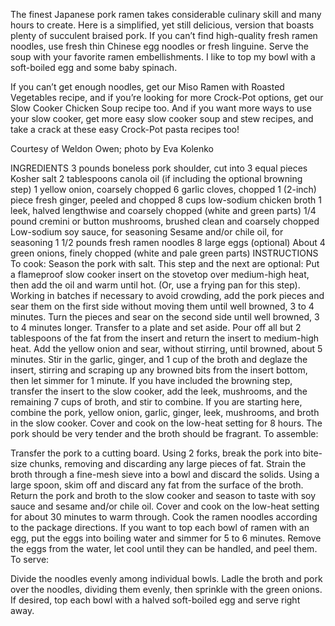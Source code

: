 The finest Japanese pork ramen takes considerable culinary skill and many hours to create. Here is a simplified, yet still delicious, version that boasts plenty of succulent braised pork. If you can’t find high-quality fresh ramen noodles, use fresh thin Chinese egg noodles or fresh linguine. Serve the soup with your favorite ramen embellishments. I like to top my bowl with a soft-boiled egg and some baby spinach.

If you can’t get enough noodles, get our Miso Ramen with Roasted Vegetables recipe, and if you’re looking for more Crock-Pot options, get our Slow Cooker Chicken Soup recipe too. And if you want more ways to use your slow cooker, get more easy slow cooker soup and stew recipes, and take a crack at these easy Crock-Pot pasta recipes too!

Courtesy of Weldon Owen; photo by Eva Kolenko

INGREDIENTS
3 pounds boneless pork shoulder, cut into 3 equal pieces
Kosher salt
2 tablespoons canola oil (if including the optional browning step)
1 yellow onion, coarsely chopped
6 garlic cloves, chopped
1 (2-inch) piece fresh ginger, peeled and chopped
8 cups low-sodium chicken broth
1 leek, halved lengthwise and coarsely chopped (white and green parts)
1/4 pound cremini or button mushrooms, brushed clean and coarsely chopped
Low-sodium soy sauce, for seasoning
Sesame and/or chile oil, for seasoning
1 1/2 pounds fresh ramen noodles
8 large eggs (optional)
About 4 green onions, finely chopped (white and pale green parts)
INSTRUCTIONS
To cook:
Season the pork with salt.
This step and the next are optional: Put a flameproof slow cooker insert on the stovetop over medium-high heat, then add the oil and warm until hot. (Or, use a frying pan for this step). Working in batches if necessary to avoid crowding, add the pork pieces and sear them on the first side without moving them until well browned, 3 to 4 minutes. Turn the pieces and sear on the second side until well browned, 3 to 4 minutes longer. Transfer to a plate and set aside.
Pour off all but 2 tablespoons of the fat from the insert and return the insert to medium-high heat. Add the yellow onion and sear, without stirring, until browned, about 5 minutes. Stir in the garlic, ginger, and 1 cup of the broth and deglaze the insert, stirring and scraping up any browned bits from the insert bottom, then let simmer for 1 minute.
If you have included the browning step, transfer the insert to the slow cooker, add the leek, mushrooms, and the remaining 7 cups of broth, and stir to combine. If you are starting here, combine the pork, yellow onion, garlic, ginger, leek, mushrooms, and broth in the slow cooker. Cover and cook on the low-heat setting for 8 hours. The pork should be very tender and the broth should be fragrant.
To assemble:

Transfer the pork to a cutting board. Using 2 forks, break the pork into bite-size chunks, removing and discarding any large pieces of fat. Strain the broth through a fine-mesh sieve into a bowl and discard the solids. Using a large spoon, skim off and discard any fat from the surface of the broth. Return the pork and broth to the slow cooker and season to taste with soy sauce and sesame and/or chile oil. Cover and cook on the low-heat setting for about 30 minutes to warm through.
Cook the ramen noodles according to the package directions. If you want to top each bowl of ramen with an egg, put the eggs into boiling water and simmer for 5 to 6 minutes. Remove the eggs from the water, let cool until they can be handled, and peel them.
To serve:

Divide the noodles evenly among individual bowls. Ladle the broth and pork over the noodles, dividing them evenly, then sprinkle with the green onions. If desired, top each bowl with a halved soft-boiled egg and serve right away.